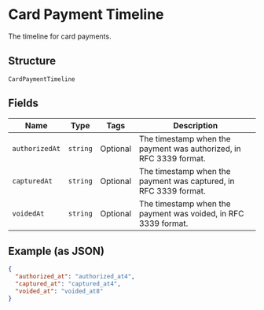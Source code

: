 
# Card Payment Timeline

The timeline for card payments.

## Structure

`CardPaymentTimeline`

## Fields

| Name | Type | Tags | Description |
|  --- | --- | --- | --- |
| `authorizedAt` | `string` | Optional | The timestamp when the payment was authorized, in RFC 3339 format. |
| `capturedAt` | `string` | Optional | The timestamp when the payment was captured, in RFC 3339 format. |
| `voidedAt` | `string` | Optional | The timestamp when the payment was voided, in RFC 3339 format. |

## Example (as JSON)

```json
{
  "authorized_at": "authorized_at4",
  "captured_at": "captured_at4",
  "voided_at": "voided_at8"
}
```

